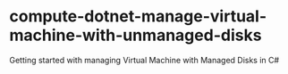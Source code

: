 # compute-dotnet-manage-virtual-machine-with-unmanaged-disks
Getting started with managing Virtual Machine with Managed Disks in C#
